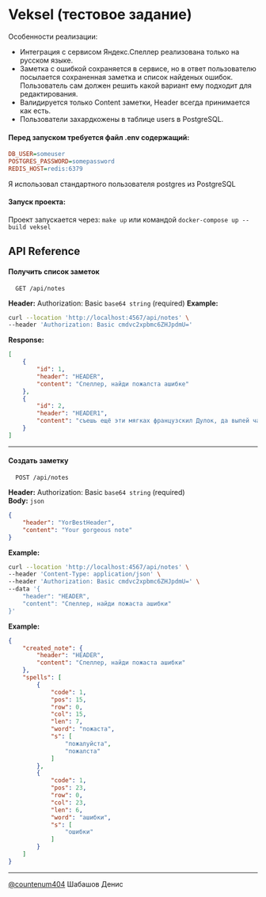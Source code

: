 # Veksel (тестовое задание)

Особенности реализации:   
- Интеграция с сервисом Яндекс.Спеллер реализована только на русском языке.
- Заметка с ошибкой сохраняется в сервисе, но в ответ пользователю посылается сохраненная заметка и список найденых ошибок. Пользователь сам должен решить какой вариант ему подходит для редактирования.
- Валидируется только Content заметки, Header всегда принимается как есть.
- Пользователи захардкожены в таблице users в PostgreSQL.

#### Перед запуском требуется файл .env содержащий:
```cfg
DB_USER=someuser
POSTGRES_PASSWORD=somepassword
REDIS_HOST=redis:6379
```
Я использовал стандартного пользователя postgres из PostgreSQL

#### Запуск проекта:   
Проект запускается через: `make up` или командой `docker-compose up --build veksel`


## API Reference

#### Получить список заметок

```http
  GET /api/notes
```
**Header:** Authorization: Basic `base64 string` (required)
**Example:**
```bash
curl --location 'http://localhost:4567/api/notes' \
--header 'Authorization: Basic cmdvc2xpbmc6ZHJpdmU='
```
**Response:**
```json
[
    {
        "id": 1,
        "header": "HEADER",
        "content": "Спеллер, найди пожалста ашибке"
    },
    {
        "id": 2,
        "header": "HEADER1",
        "content": "съешь ещё эти мягках французскил Дулок, да выпей чаю"
    }
]
```
---

#### Создать заметку

```http
  POST /api/notes
```
**Header:** Authorization: Basic `base64 string` (required)  
**Body:** `json`
```json
{
    "header": "YorBestHeader",
    "content": "Your gorgeous note"
}
```

**Example:**
```bash
curl --location 'http://localhost:4567/api/notes' \
--header 'Content-Type: application/json' \
--header 'Authorization: Basic cmdvc2xpbmc6ZHJpdmU=' \
--data '{
    "header": "HEADER",
    "content": "Спеллер, найди пожаста ашибки"
}'
```

**Example:**
```json
{
    "created_note": {
        "header": "HEADER",
        "content": "Спеллер, найди пожаста ашибки"
    },
    "spells": [
        {
            "code": 1,
            "pos": 15,
            "row": 0,
            "col": 15,
            "len": 7,
            "word": "пожаста",
            "s": [
                "пожалуйста",
                "пожалста"
            ]
        },
        {
            "code": 1,
            "pos": 23,
            "row": 0,
            "col": 23,
            "len": 6,
            "word": "ашибки",
            "s": [
                "ошибки"
            ]
        }
    ]
}
```

---

[@сountenum404](https://www.github.com/сountenum404) Шабашов Денис
